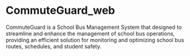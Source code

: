 # CommuteGuard_web
CommuteGuard is a School Bus Management System that designed to streamline and enhance the management of school bus operations, providing an efficient solution for monitoring and optimizing school bus routes, schedules, and student safety.
